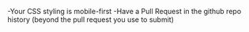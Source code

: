 -Your CSS styling is mobile-first
-Have a Pull Request in the github repo history (beyond the pull request you use to submit)

